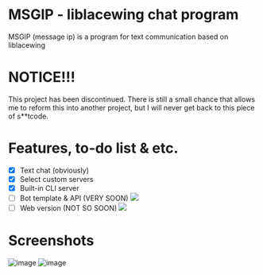 # MSGIP - liblacewing chat program
MSGIP (message ip) is a program for text communication based on liblacewing

# NOTICE!!!
This project has been discontinued. 
There is still a small chance that allows me to reform this into another project,
but I will never get back to this piece of s**tcode.

# Features, to-do list & etc.
- [x] Text chat (obviously)
- [x] Select custom servers
- [x] Built-in CLI server
- [ ] Bot template & API (VERY SOON) ![](https://geps.dev/progress/90)
- [ ] Web version (NOT SO SOON) ![](https://geps.dev/progress/0)

# Screenshots
![image](https://github.com/lolhie3/msgip/assets/96627041/33ca5113-8784-4051-ba01-39c87708cf3d)
![image](https://github.com/lolhie3/msgip/assets/96627041/0253bd1b-f03c-4ba9-924f-266e304804f0)
